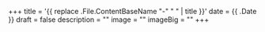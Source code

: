 +++
title = '{{ replace .File.ContentBaseName "-" " " | title }}'
date = {{ .Date }}
draft = false
description = ""
image =  ""
imageBig = ""
+++
